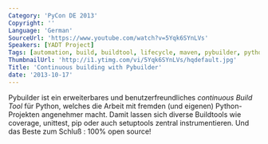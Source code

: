 ```yaml
---
Category: 'PyCon DE 2013'
Copyright: ''
Language: 'German'
SourceUrl: 'https://www.youtube.com/watch?v=5Yqk6SYnLVs'
Speakers: [YADT Project]
Tags: [automation, build, buildtool, lifecycle, maven, pybuilder, python]
ThumbnailUrl: 'http://i1.ytimg.com/vi/5Yqk6SYnLVs/hqdefault.jpg'
Title: 'Continuous building with Pybuilder'
date: '2013-10-17'
---
```

Pybuilder ist ein erweiterbares und benutzerfreundliches *continuous Build Tool*
für Python, welches die Arbeit mit fremden (und eigenen) Python-Projekten
angenehmer macht. Damit lassen sich diverse Buildtools wie coverage, unittest,
pip oder auch setuptools zentral instrumentieren. Und das Beste zum Schluß : 100% open source!
